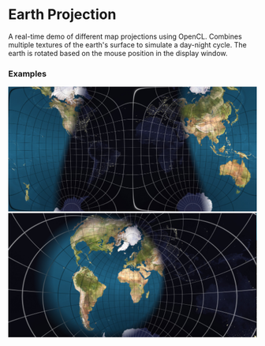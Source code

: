 # Earth Projection

A real-time demo of different map projections using OpenCL. Combines multiple textures of the earth's surface to simulate a day-night cycle.
The earth is rotated based on the mouse position in the display window.

### Examples

![Guyou projection](examples/guyou.png)
![Stereographic projection](examples/stereographic.png)
